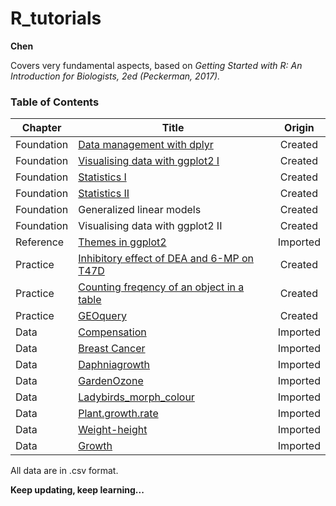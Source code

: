 # R_tutorials
**Chen**

Covers very fundamental aspects, based on *Getting Started with R: An Introduction for Biologists, 2ed (Peckerman, 2017).* 

### Table of Contents
| Chapter    | Title                                     | Origin   |
| ---------- | ----------------------------------------- |:--------:| 
| Foundation | [Data management with dplyr](https://github.com/liuchen37/R_tutorials/blob/main/Foundation:%20Data%20management%20with%20dplyr.r)     | Created  |
| Foundation | [Visualising data with ggplot2 I](https://github.com/liuchen37/R_tutorials/blob/main/Foundation:%20Visualising%20data%20with%20ggplot2%20I.r) | Created  |
| Foundation | [Statistics I](https://github.com/liuchen37/R_tutorials/blob/main/Foundation:%20Statistics%20I.r)      | Created  |
| Foundation | [Statistics II](https://github.com/liuchen37/R_tutorials/blob/main/Foundation:%20Statistics%20II.r)    | Created  |
| Foundation | Generalized linear models                 | Created  |
| Foundation | Visualising data with ggplot2 II          | Created  |
| Reference  | [Themes in ggplot2](https://github.com/liuchen37/R_tutorials/blob/main/Reference:%20Themes%20in%20ggplot2.r)        | Imported |
| Practice   | [Inhibitory effect of DEA and 6-MP on T47D](https://github.com/liuchen37/R_tutorials/blob/main/Practice:%20Inhibitory%20effect%20of%20DEA%20and%206-MP%20on%20T47D.r) | Created  |
| Practice   | [Counting freqency of an object in a table](https://github.com/liuchen37/R_tutorials/blob/main/Practice:%20Counting%20freqency%20of%20an%20object%20in%20a%20table.r) | Created  |
| Practice   | [GEOquery](https://github.com/liuchen37/R_tutorials/blob/main/Practice:%20GEOquery.r)                                  | Created  |
| Data       | [Compensation](https://github.com/liuchen37/R_tutorials/blob/main/compensation.csv)                              | Imported |
| Data       | [Breast Cancer](https://github.com/liuchen37/R_tutorials/blob/main/BC.csv)      | Imported |
| Data       | [Daphniagrowth](https://github.com/liuchen37/R_tutorials/blob/main/Daphniagrowth.csv)            | Imported |
| Data       | [GardenOzone](https://github.com/liuchen37/R_tutorials/blob/main/GardenOzone.csv)                               | Imported |
| Data       | [Ladybirds_morph_colour](https://github.com/liuchen37/R_tutorials/blob/main/ladybirds_morph_colour.csv)           | Imported |
| Data       | [Plant.growth.rate](https://github.com/liuchen37/R_tutorials/blob/main/plant.growth.rate.csv)                  | Imported |
| Data       | [Weight-height](https://github.com/liuchen37/R_tutorials/blob/main/weight-height.csv)                             | Imported |
| Data       | [Growth](https://github.com/liuchen37/R_tutorials/blob/main/growth.csv)               | Imported |

All data are in .csv format.

**Keep updating, keep learning...**
